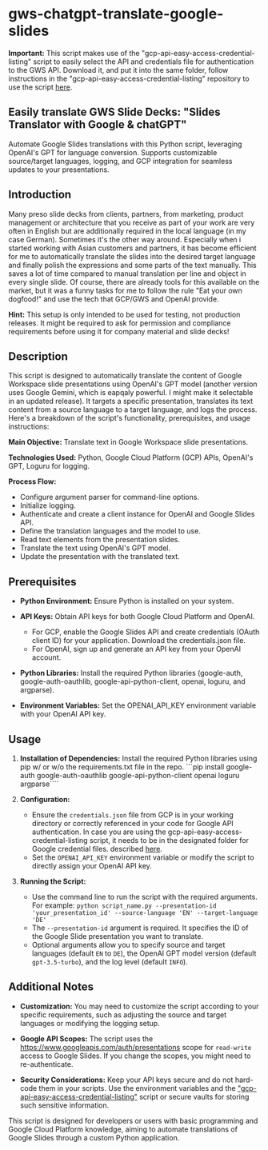 # gws-chatgpt-translate-google-slides

**Important:** This script makes use of the "gcp-api-easy-access-credential-listing" script to easily select the API and credentials file for authentication to the GWS API. Download it, and put it into the same folder, follow instructions in the "gcp-api-easy-access-credential-listing" repository to use the script [here](https://github.com/2digitsleft/gcp-api-easy-access-credential-listing). 

## Easily translate GWS Slide Decks: "Slides Translator with Google & chatGPT"
Automate Google Slides translations with this Python script, leveraging OpenAI's GPT for language conversion. Supports customizable source/target languages, logging, and GCP integration for seamless updates to your presentations.

## Introduction
Many preso slide decks from clients, partners, from marketing, product management or architecture that you receive as part of your work are very often in English but are additionally required in the local language (in my case German). Sometimes it's the other way around. Especially when i started working with Asian customers and partners, it has become efficient for me to automatically translate the slides into the desired target language and finally polish the expressions and some parts of the text manually. This saves a lot of time compared to manual translation per line and object in every single slide. Of course, there are already tools for this available on the market, but it was a funny tasks for me to follow the rule  "Eat your own dogfood!" and use the tech that GCP/GWS and OpenAI provide.

**Hint:** This setup is only intended to be used for testing, not production releases. It might be required to ask for permission and compliance requirements before using it for company material and slide decks!

## Description
This script is designed to automatically translate the content of Google Workspace slide presentations using OpenAI's GPT model (another version uses Google Gemini, which is eapqaly powerful. I might make it selectable in an updated release). It targets a specific presentation, translates its text content from a source language to a target language, and logs the process. Here's a breakdown of the script's functionality, prerequisites, and usage instructions:

**Main Objective:** Translate text in Google Workspace slide presentations.

**Technologies Used:** Python, Google Cloud Platform (GCP) APIs, OpenAI's GPT, Loguru for logging.

**Process Flow:**
- Configure argument parser for command-line options.
- Initialize logging.
- Authenticate and create a client instance for OpenAI and Google Slides API.
- Define the translation languages and the model to use.
- Read text elements from the presentation slides.
- Translate the text using OpenAI's GPT model.
- Update the presentation with the translated text.

## Prerequisites

- **Python Environment:** Ensure Python is installed on your system.

- **API Keys:** Obtain API keys for both Google Cloud Platform and OpenAI.
    - For GCP, enable the Google Slides API and create credentials (OAuth client ID) for your application. Download the credentials.json file.
    - For OpenAI, sign up and generate an API key from your OpenAI account.

- **Python Libraries:** Install the required Python libraries (google-auth, google-auth-oauthlib, google-api-python-client, openai, loguru, and argparse).

- **Environment Variables:** Set the OPENAI_API_KEY environment variable with your OpenAI API key.

## Usage

1. **Installation of Dependencies:** Install the required Python libraries using pip w/ or w/o the requirements.txt file in the repo.
```pip install google-auth google-auth-oauthlib google-api-python-client openai loguru argparse````

2. **Configuration:**
    - Ensure the `credentials.json` file from GCP is in your working directory or correctly referenced in your code for Google API authentication. In case you are using the gcp-api-easy-access-credential-listing script, it needs to be in the designated folder for Google credential files. described [here](https://github.com/2digitsleft/gcp-api-easy-access-credential-listing). 
    - Set the `OPENAI_API_KEY` environment variable or modify the script to directly assign your OpenAI API key.

3. **Running the Script:**
    - Use the command line to run the script with the required arguments. For example:
    ```python script_name.py --presentation-id 'your_presentation_id' --source-language 'EN' --target-language 'DE'```
    - The `--presentation-id` argument is required. It specifies the ID of the Google Slide presentation you want to translate.
    - Optional arguments allow you to specify source and target languages (default `EN` to `DE`), the OpenAI GPT model version (default `gpt-3.5-turbo`), and the log level (default `INFO`).

## Additional Notes

- **Customization:** You may need to customize the script according to your specific requirements, such as adjusting the source and target languages or modifying the logging setup.

- **Google API Scopes:** The script uses the https://www.googleapis.com/auth/presentations scope for `read-write` access to Google Slides. If you change the scopes, you might need to re-authenticate.

- **Security Considerations:** Keep your API keys secure and do not hard-code them in your scripts. Use the environment variables and the ["gcp-api-easy-access-credential-listing"](https://github.com/2digitsleft/gcp-api-easy-access-credential-listing) script or secure vaults for storing such sensitive information.

This script is designed for developers or users with basic programming and Google Cloud Platform knowledge, aiming to automate translations of Google Slides through a custom Python application.